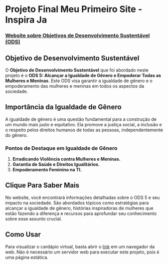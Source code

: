 # Projeto Final Meu Primeiro Site - Inspira Ja 
### [Website sobre Objetivos de Desenvolvimento Sustentável (ODS)](https://klaynmolina.github.io/meu-primeiro-site-inspira-ja-elas-na-tech/)

## Objetivo de Desenvolvimento Sustentável

O **Objetivo de Desenvolvimento Sustentável** que foi abordado neste projeto é o **ODS 5: Alcançar a Igualdade de Gênero e Empoderar Todas as Mulheres e Meninas**. 
Este ODS visa garantir a igualdade de gênero e o empoderamento das mulheres e meninas em todos os aspectos da sociedade.

## Importância da Igualdade de Gênero

A igualdade de gênero é uma questão fundamental para a construção de um mundo mais justo e equitativo. 
Ela promove a justiça social, a inclusão e o respeito pelos direitos humanos de todas as pessoas, independentemente do gênero. 

### Pontos de Destaque em Igualdade de Gênero

1. **Erradicando Violência contra Mulheres e Meninas.** 
2. **Garantia de Saúde e Direitos Igualitários.**
3. **Empoderamento Feminino na TI.**
   
## Clique Para Saber Mais

No website, você encontrará informações detalhadas sobre o ODS 5 e seu impacto na sociedade. 
São abordados tópicos como estratégias para alcançar a igualdade de gênero, 
histórias inspiradoras de mulheres que estão fazendo a diferença e recursos para aprofundar seu conhecimento sobre esse assunto crucial.

## Como Usar

Para visualizar o cardápio virtual, basta abrir o [link](https://klaynmolina.github.io/meu-primeiro-site-inspira-ja-elas-na-tech/) em um navegador da web. 
Não é necessário um servidor web para executar este projeto, pois é uma página estática.
